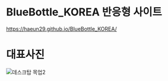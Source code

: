 # BlueBottle_KOREA 반응형 사이트
https://haeun29.github.io/BlueBottle_KOREA/ 

# 대표사진
![데스크탑 목업2](https://user-images.githubusercontent.com/105402303/185566489-85e79752-f924-4b2d-a04b-d8f3346a5a57.png)


